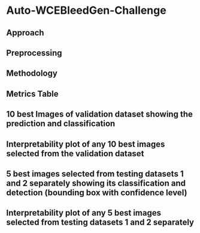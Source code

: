 # Auto-WCEBleedGen-Challenge

## Approach

## Preprocessing 

## Methodology

## Metrics Table 

## 10 best Images of validation dataset showing the prediction and classification

## Interpretability plot of any 10 best images selected from the validation dataset

##  5 best images selected from testing datasets 1 and 2 separately showing its classification and detection (bounding box with confidence level)

##  Interpretability plot of any 5 best images selected from testing datasets 1 and 2 separately
